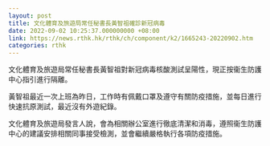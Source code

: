 ```yaml
---
layout: post
title: 文化體育及旅遊局常任秘書長黃智祖確診新冠病毒
date: 2022-09-02 10:25:37.000000000 +08:00
link: https://news.rthk.hk/rthk/ch/component/k2/1665243-20220902.htm
categories: rthk
---
```


文化體育及旅遊局常任秘書長黃智祖對新冠病毒核酸測試呈陽性，現正按衞生防護中心指引進行隔離。

黃智祖最近一次上班為昨日，工作時有佩戴口罩及遵守有關防疫措施，並每日進行快速抗原測試，最近沒有外遊紀錄。

文化體育及旅遊局發言人說，會為相關辦公室進行徹底清潔和消毒，遵照衞生防護中心的建議安排相關同事接受檢測，並會繼續嚴格執行各項防疫措施。
